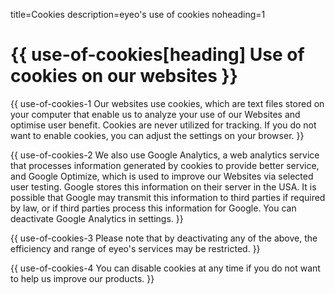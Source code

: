 title=Cookies
description=eyeo's use of cookies
noheading=1

# {{ use-of-cookies[heading] Use of cookies on our websites }}

{{ use-of-cookies-1 Our websites use cookies, which are text files stored on your computer that enable us to analyze your use of our Websites and optimise user benefit. Cookies are never utilized for tracking. If you do not want to enable cookies, you can adjust the settings on your browser. }}

{{ use-of-cookies-2 We also use Google Analytics, a web analytics service that processes information generated by cookies to provide better service, and Google Optimize, which is used to improve our Websites via selected user testing. Google stores this information on their server in the USA. It is possible that Google may transmit this information to third parties if required by law, or if third parties process this information for Google. You can deactivate Google Analytics in settings. }}

{{ use-of-cookies-3 Please note that by deactivating any of the above, the efficiency and range of eyeo's services may be restricted. }}

{{ use-of-cookies-4 You can disable cookies at any time if you do not want to help us improve our products. }}

<? include cookie/settings-link ?>
